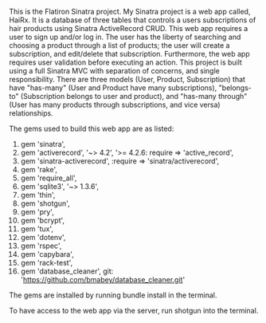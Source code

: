 This is the Flatiron Sinatra project. My Sinatra project is a web app called, HaiRx. It is a database of three tables that controls a users subscriptions of hair products using Sinatra ActiveRecord CRUD. This web app requires a user to sign up and/or log in. The user has the liberty of searching and choosing a product through a list of products; the user will create a subscription, and edit/delete that subscription. Furthermore, the web app requires user validation before executing an action. This project is built using a full Sinatra MVC with separation of concerns, and single responsibility. There are three models (User, Product, Subscription) that have "has-many" (User and Product have many subscriptions), "belongs-to" (Subscription belongs to user and product), and "has-many through" (User has many products through subscriptions, and vice versa) relationships. 

The gems used to build this web app are as listed: 
1. gem 'sinatra', 
2. gem 'activerecord', '~> 4.2', '>= 4.2.6:
require => 'active_record', 
3. gem 'sinatra-activerecord', :require => 'sinatra/activerecord', 
4. gem 'rake', 
5. gem 'require_all', 
6. gem 'sqlite3', '~> 1.3.6', 
7. gem 'thin', 
8. gem 'shotgun', 
9. gem 'pry',
10. gem 'bcrypt', 
11. gem 'tux', 
12. gem 'dotenv', 
13. gem 'rspec', 
14. gem 'capybara', 
15. gem 'rack-test', 
16. gem 'database_cleaner', git: 'https://github.com/bmabey/database_cleaner.git'

The gems are installed by running bundle install in the terminal.

To have access to the web app via the server, run shotgun into the terminal.


